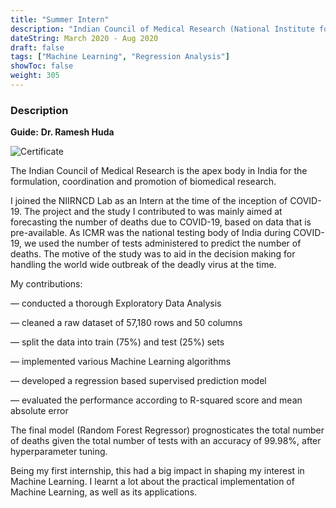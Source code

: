 ```yaml
---
title: "Summer Intern"
description: "Indian Council of Medical Research (National Institute for Implementation Research on Non-Communicable Diseases)"
dateString: March 2020 - Aug 2020
draft: false
tags: ["Machine Learning", "Regression Analysis"]
showToc: false
weight: 305
--- 
```

### Description

**Guide:** **Dr. Ramesh Huda** 

![Certificate](/internships/icmr/ICMR.png#center)

The Indian Council of Medical Research is the apex body in India for the formulation, coordination and promotion of biomedical research.

I joined the NIIRNCD Lab as an Intern at the time of the inception of COVID-19. The project and the study I contributed to was mainly aimed at forecasting the number of deaths due to COVID-19, based on data that is pre-available. As ICMR was the national testing body of India during COVID-19, we used the number of tests administered to predict the number of deaths. The motive of the study was to aid in the decision making for handling the world wide outbreak of the deadly virus at the time. 

My contributions:

— conducted a thorough Exploratory Data Analysis 

— cleaned a raw dataset of 57,180 rows and 50 columns

— split the data into train (75%) and test (25%) sets

— implemented various Machine Learning algorithms 

— developed a regression based supervised prediction model

— evaluated the performance according to R-squared score and mean absolute error 


The final model (Random Forest Regressor) prognosticates the total number of deaths given the total number of tests with an accuracy of 99.98%, after hyperparameter tuning. 

Being my first internship, this had a big impact in shaping my interest in Machine Learning. I learnt a lot about the practical implementation of Machine Learning, as well as its applications. 

